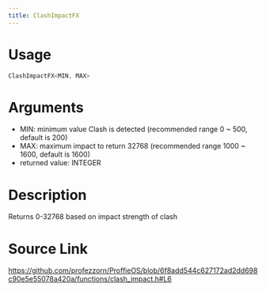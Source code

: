 ```yaml
---
title: ClashImpactFX
---
```


# Usage
```cpp
ClashImpactFX<MIN, MAX>
```

# Arguments
 * MIN: minimum value Clash is detected (recommended range 0 ~ 500, default is 200)
 * MAX: maximum impact to return 32768 (recommended range 1000 ~ 1600, default is 1600)
 * returned value: INTEGER

# Description
Returns 0-32768 based on impact strength of clash

# Source Link
https://github.com/profezzorn/ProffieOS/blob/6f8add544c627172ad2dd698c90e5e55078a420a/functions/clash_impact.h#L6
